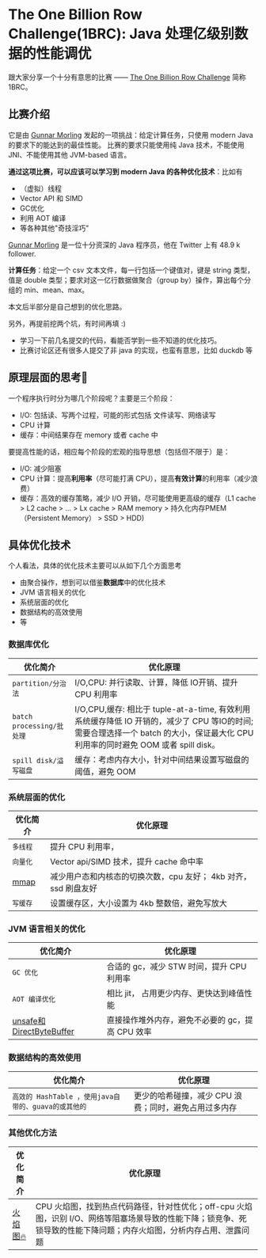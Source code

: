 # The One Billion Row Challenge(1BRC): Java 处理亿级别数据的性能调优
跟大家分享一个十分有意思的比赛 —— [The One Billion Row Challenge] 简称 1BRC。

## 比赛介绍
它是由 [Gunnar Morling] 发起的一项挑战：给定计算任务，只使用 modern Java 的要求下的能达到的最佳性能。
比赛的要求只能使用纯 Java 技术，不能使用 JNI、不能使用其他 JVM-based 语言。

**通过这项比赛，可以应该可以学习到 modern Java 的各种优化技术**：比如有

* （虚拟）线程
* Vector API 和 SIMD
* GC优化
* 利用 AOT 编译
* 等各种其他"奇技淫巧"

[Gunnar Morling] 是一位十分资深的 Java 程序员，他在 Twitter 上有 48.9 k follower. 

**计算任务**：给定一个 csv 文本文件，每一行包括一个键值对，键是 string 类型，值是 double 类型；要求对这一亿行数据做聚合（group by）操作，算出每个分组的 min、mean、max。

本文后半部分是自己想到的优化思路。

另外，再提前挖两个坑，有时间再填 :)

* 学习一下前几名提交的代码，看能否学到一些不知道的优化技巧。
* 比赛讨论区还有很多人提交了非 java 的实现，也蛮有意思，比如 duckdb 等

## 原理层面的思考🤔

一个程序执行时分为哪几个阶段呢？主要是三个阶段：

* I/O: 包括读、写两个过程，可能的形式包括 文件读写、网络读写
* CPU 计算
* 缓存：中间结果存在 memory 或者 cache 中

要提高性能的话，相应每个阶段的宏观的指导思想（包括但不限于）是：

* I/O: 减少阻塞
* CPU 计算：提高**利用率**（尽可能打满 CPU），提高**有效计算**的利用率（减少浪费）
* 缓存：高效的缓存策略，减少 I/O 开销，尽可能使用更高级的缓存（L1 cache > L2 cache > ... > Lx cache > RAM memory > 持久化内存PMEM（Persistent Memory） > SSD > HDD)


## 具体优化技术
个人看法，具体的优化技术主要可以从如下几个方面思考
* 由聚合操作，想到可以借鉴**数据库**中的优化技术
* JVM 语言相关的优化
* 系统层面的优化
* 数据结构的高效使用
* 等

### 数据库优化
| 优化简介         | 优化原理                          |
| ----------- | ------------------------------------ |
| `partition/分治法`  | I/O,CPU: 并行读取、计算，降低 IO开销、提升 CPU 利用率 |
| `batch processing/批处理` | I/O,CPU,缓存: 相比于 tuple-at-a-time, 有效利用系统缓存降低 IO 开销的，减少了 CPU 等IO的时间; 需要合理选择一个 batch 的大小，保证最大化 CPU 利用率的同时避免 OOM 或者 spill disk。|
| `spill disk/溢写磁盘` | 缓存：考虑内存大小，针对中间结果设置写磁盘的阈值，避免 OOM |

### 系统层面的优化
| 优化简介 | 优化原理 |
| -------- | -------- |
| `多线程` |   提升 CPU 利用率，     |
| `向量化` |   Vector api/SIMD 技术，提升 cache 命中率     |
| [mmap]  |   减少用户态和内核态的切换次数，cpu 友好； 4kb 对齐，ssd 刷盘友好    |
| `写缓存` | 设置缓存区，大小设置为 4kb 整数倍，避免写放大 |

### JVM 语言相关的优化
| 优化简介       | 优化原理 |
| -------------- | -------- |
| `GC 优化`       |   合适的 gc，减少 STW 时间，提升 CPU 利用率      |
| `AOT 编译优化` |   相比 jit， 占用更少内存、更快达到峰值性能      |
| [unsafe和DirectByteBuffer] |  直接操作堆外内存，避免不必要的 gc，提高 CPU 效率        |


### 数据结构的高效使用
| 优化简介 | 优化原理 |
| -------- | -------- |
| `高效的 HashTable ，使用java自带的、guava的或其他的` |  更少的哈希碰撞，减少 CPU 浪费；同时，避免占用过多内存  |

### 其他优化方法
| 优化简介 | 优化原理 |
| -------- | -------- |
| [火焰图🔥] |  CPU 火焰图，找到热点代码路径，针对性优化；off-cpu 火焰图，识别 I/O、网络等阻塞场景导致的性能下降；锁竞争、死锁导致的性能下降问题；内存火焰图，分析内存占用、泄露问题 |




[The One Billion Row Challenge]: https://github.com/gunnarmorling/1brc?tab=readme-ov-file
[Gunnar Morling]: https://twitter.com/gunnarmorling
[火焰图🔥]: https://www.infoq.cn/article/a8kmnxdhbwmzxzsytlga
[unsafe和DirectByteBuffer]: https://tech.meituan.com/2019/02/14/talk-about-java-magic-class-unsafe.html
[mmap]: https://www.cnkirito.moe/learn-mmap/#mmap-vs-FileChannel